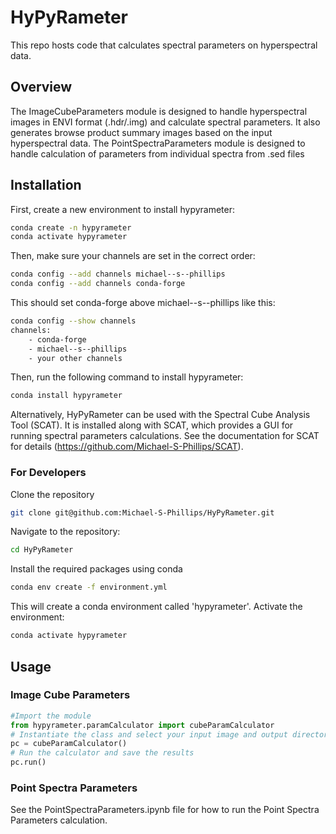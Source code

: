 # HyPyRameter
This repo hosts code that calculates spectral parameters on hyperspectral data.

## Overview
The ImageCubeParameters module is designed to handle hyperspectral images in ENVI format (.hdr/.img) and calculate spectral parameters. It also generates browse product summary images based on the input hyperspectral data.
The PointSpectraParameters module is designed to handle calculation of parameters from individual spectra from .sed files

## Installation
First, create a new environment to install hypyrameter:
```bash
conda create -n hypyrameter
conda activate hypyrameter
```
Then, make sure your channels are set in the correct order:
```bash
conda config --add channels michael--s--phillips
conda config --add channels conda-forge
```
This should set conda-forge above michael--s--phillips like this:
```bash
conda config --show channels
channels:
    - conda-forge
    - michael--s--phillips
    - your other channels
```
Then, run the following command to install hypyrameter:
```bash
conda install hypyrameter
```
Alternatively, HyPyRameter can be used with the Spectral Cube Analysis Tool (SCAT). It is installed along with SCAT, which provides a GUI for running spectral parameters calculations. See the documentation for SCAT for details (https://github.com/Michael-S-Phillips/SCAT).

### For Developers
Clone the repository
```bash
git clone git@github.com:Michael-S-Phillips/HyPyRameter.git
```
Navigate to the repository:
```bash
cd HyPyRameter
```
Install the required packages using conda
```bash
conda env create -f environment.yml
```
This will create a conda environment called 'hypyrameter'. 
Activate the environment:
```bash
conda activate hypyrameter
```

## Usage
### Image Cube Parameters
```python
#Import the module
from hypyrameter.paramCalculator import cubeParamCalculator
# Instantiate the class and select your input image and output directory
pc = cubeParamCalculator()
# Run the calculator and save the results
pc.run()
```

### Point Spectra Parameters
See the PointSpectraParameters.ipynb file for how to run the Point Spectra Parameters calculation.

